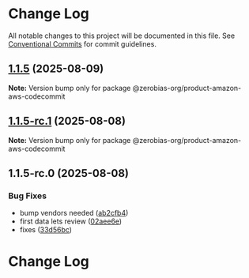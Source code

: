 # Change Log

All notable changes to this project will be documented in this file.
See [Conventional Commits](https://conventionalcommits.org) for commit guidelines.

## [1.1.5](https://github.com/zerobias-org/product/compare/@zerobias-org/product-amazon-aws-codecommit@1.1.5-rc.1...@zerobias-org/product-amazon-aws-codecommit@1.1.5) (2025-08-09)

**Note:** Version bump only for package @zerobias-org/product-amazon-aws-codecommit





## [1.1.5-rc.1](https://github.com/zerobias-org/product/compare/@zerobias-org/product-amazon-aws-codecommit@1.1.5-rc.0...@zerobias-org/product-amazon-aws-codecommit@1.1.5-rc.1) (2025-08-08)

**Note:** Version bump only for package @zerobias-org/product-amazon-aws-codecommit





## 1.1.5-rc.0 (2025-08-08)


### Bug Fixes

* bump vendors needed ([ab2cfb4](https://github.com/zerobias-org/product/commit/ab2cfb4a9cf2e3008e08b068f98011fec096c932))
* first data lets review ([02aee6e](https://github.com/zerobias-org/product/commit/02aee6e8c4f11675de7c63a00f4c8254a67a4dd7))
* fixes ([33d56bc](https://github.com/zerobias-org/product/commit/33d56bcaedf3fa5e3939a33c0fb57eda53539d05))





# Change Log
